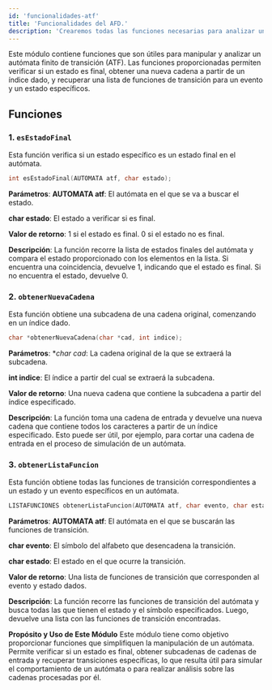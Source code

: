 ```yaml
---
id: 'funcionalidades-atf'
title: 'Funcionalidades del AFD.'
description: 'Crearemos todas las funciones necesarias para analizar una cadena con un AFD.'
---
```


Este módulo contiene funciones que son útiles para manipular y analizar un autómata finito de transición (ATF). Las funciones proporcionadas permiten verificar si un estado es final, obtener una nueva cadena a partir de un índice dado, y recuperar una lista de funciones de transición para un evento y un estado específicos.

## Funciones

### 1. `esEstadoFinal`

Esta función verifica si un estado específico es un estado final en el autómata.

```c
int esEstadoFinal(AUTOMATA atf, char estado);
```
**Parámetros**:
**AUTOMATA atf**: El autómata en el que se va a buscar el estado.

**char estado**: El estado a verificar si es final.

**Valor de retorno**:
1 si el estado es final.
0 si el estado no es final.

**Descripción**:
La función recorre la lista de estados finales del autómata y compara el estado proporcionado con los elementos en la lista. Si encuentra una coincidencia, devuelve 1, indicando que el estado es final. Si no encuentra el estado, devuelve 0.

### 2. `obtenerNuevaCadena`
Esta función obtiene una subcadena de una cadena original, comenzando en un índice dado.

```c
char *obtenerNuevaCadena(char *cad, int indice);
```
**Parámetros**:
**char *cad**: La cadena original de la que se extraerá la subcadena.

**int indice**: El índice a partir del cual se extraerá la subcadena.

**Valor de retorno**:
Una nueva cadena que contiene la subcadena a partir del índice especificado.

**Descripción**:
La función toma una cadena de entrada y devuelve una nueva cadena que contiene todos los caracteres a partir de un índice especificado. Esto puede ser útil, por ejemplo, para cortar una cadena de entrada en el proceso de simulación de un autómata.

### 3. `obtenerListaFuncion`
Esta función obtiene todas las funciones de transición correspondientes a un estado y un evento específicos en un autómata.

```c
LISTAFUNCIONES obtenerListaFuncion(AUTOMATA atf, char evento, char estado);
```

**Parámetros**:
**AUTOMATA atf**: El autómata en el que se buscarán las funciones de transición.

**char evento**: El símbolo del alfabeto que desencadena la transición.

**char estado**: El estado en el que ocurre la transición.

**Valor de retorno**:
Una lista de funciones de transición que corresponden al evento y estado dados.

**Descripción**:
La función recorre las funciones de transición del autómata y busca todas las que tienen el estado y el símbolo especificados. Luego, devuelve una lista con las funciones de transición encontradas.

**Propósito y Uso de Este Módulo**
Este módulo tiene como objetivo proporcionar funciones que simplifiquen la manipulación de un autómata. Permite verificar si un estado es final, obtener subcadenas de cadenas de entrada y recuperar transiciones específicas, lo que resulta útil para simular el comportamiento de un autómata o para realizar análisis sobre las cadenas procesadas por él.
